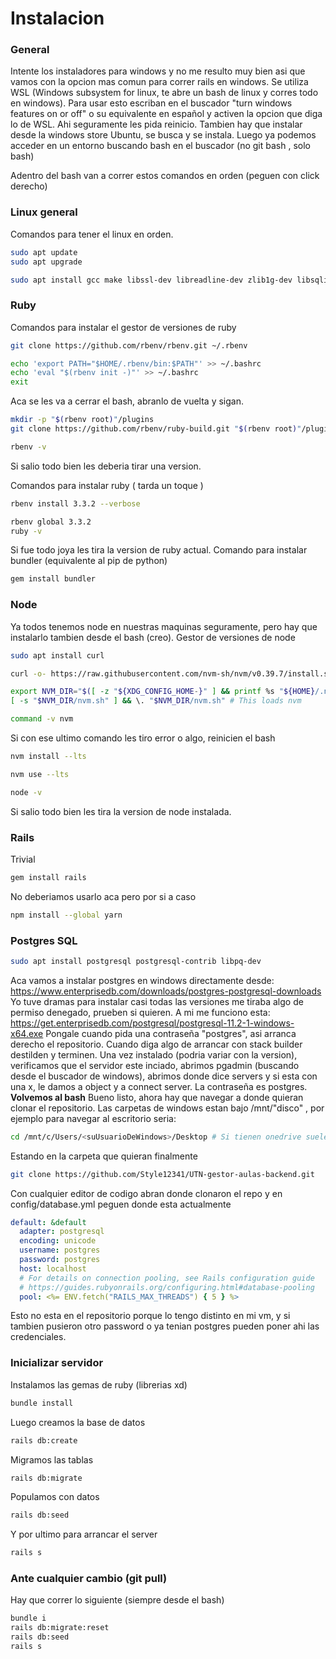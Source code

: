 # Instalacion
### General
Intente los instaladores para windows y no me resulto muy bien asi que vamos con la opcion mas comun para correr rails en windows.
Se utiliza WSL (Windows subsystem for linux, te abre un bash de linux y corres todo en windows). Para usar esto escriban en el buscador "turn windows features on or off" o su equivalente en español y activen la opcion que diga lo de WSL. Ahi seguramente les pida reinicio.
Tambien hay que instalar desde la windows store Ubuntu, se busca y se instala.
Luego ya podemos acceder en un entorno buscando bash en el buscador (no git bash , solo bash)

Adentro del bash van a correr estos comandos en orden (peguen con click derecho)
### Linux general
Comandos para tener el linux en orden.
```bash
sudo apt update
sudo apt upgrade
```
```bash
sudo apt install gcc make libssl-dev libreadline-dev zlib1g-dev libsqlite3-dev libyaml-dev
```
### Ruby
Comandos para instalar el gestor de versiones de ruby
```bash
git clone https://github.com/rbenv/rbenv.git ~/.rbenv
```
```bash
echo 'export PATH="$HOME/.rbenv/bin:$PATH"' >> ~/.bashrc
echo 'eval "$(rbenv init -)"' >> ~/.bashrc
exit
```
Aca se les va a cerrar el bash, abranlo de vuelta y sigan.
```bash
mkdir -p "$(rbenv root)"/plugins
git clone https://github.com/rbenv/ruby-build.git "$(rbenv root)"/plugins/ruby-build
```
```bash
rbenv -v
```
Si salio todo bien les deberia tirar una version.

Comandos para instalar ruby ( tarda un toque )
```bash
rbenv install 3.3.2 --verbose
```
```bash
rbenv global 3.3.2
ruby -v
```
Si fue todo joya les tira la version de ruby actual.
Comando para instalar bundler (equivalente al pip de python)
```bash
gem install bundler
```




### Node
Ya todos tenemos node en nuestras maquinas seguramente, pero hay que instalarlo tambien desde el bash (creo).
Gestor de versiones de node
```bash
sudo apt install curl
```
```bash
curl -o- https://raw.githubusercontent.com/nvm-sh/nvm/v0.39.7/install.sh | bash
```
```bash
export NVM_DIR="$([ -z "${XDG_CONFIG_HOME-}" ] && printf %s "${HOME}/.nvm" || printf %s "${XDG_CONFIG_HOME}/nvm")"
[ -s "$NVM_DIR/nvm.sh" ] && \. "$NVM_DIR/nvm.sh" # This loads nvm
```
```bash
command -v nvm
```
Si con ese ultimo comando les tiro error o algo, reinicien el bash
```bash
nvm install --lts
```
```bash
nvm use --lts
```
```bash
node -v
```
Si salio todo bien les tira la version de node instalada.
### Rails
Trivial
```bash
gem install rails
```
No deberiamos usarlo aca pero por si a caso
```bash
npm install --global yarn
```
### Postgres SQL
```bash
sudo apt install postgresql postgresql-contrib libpq-dev
```
Aca vamos a instalar postgres en windows directamente desde: https://www.enterprisedb.com/downloads/postgres-postgresql-downloads
Yo tuve dramas para instalar casi todas las versiones me tiraba algo de permiso denegado, prueben si quieren.
A mi me funciono esta:
https://get.enterprisedb.com/postgresql/postgresql-11.2-1-windows-x64.exe
Pongale cuando pida una contraseña "postgres", asi arranca derecho el repositorio.
Cuando diga algo de arrancar con stack builder destilden y terminen.
Una vez instalado (podria variar con la version), verificamos que el servidor este inciado, abrimos pgadmin (buscando desde el buscador de windows), abrimos donde dice servers y si esta con una x, le damos a object y a connect server. La contraseña es postgres.
**Volvemos al bash**
Bueno listo, ahora hay que navegar a donde quieran clonar el repositorio.
Las carpetas de windows estan bajo /mnt/"disco" , por ejemplo para navegar al escritorio seria:
```bash
cd /mnt/c/Users/<suUsuarioDeWindows>/Desktop # Si tienen onedrive suele estar en usuario/Onedrive/...
```
Estando en la carpeta que quieran finalmente
```bash
git clone https://github.com/Style12341/UTN-gestor-aulas-backend.git
```
Con cualquier editor de codigo abran donde clonaron el repo y en config/database.yml peguen donde esta actualmente
```yml
default: &default
  adapter: postgresql
  encoding: unicode
  username: postgres
  password: postgres
  host: localhost
  # For details on connection pooling, see Rails configuration guide
  # https://guides.rubyonrails.org/configuring.html#database-pooling
  pool: <%= ENV.fetch("RAILS_MAX_THREADS") { 5 } %>
```
Esto no esta en el repositorio porque lo tengo distinto en mi vm, y si tambien pusieron otro password o ya tenian postgres pueden poner ahi las credenciales.
### Inicializar servidor
Instalamos las gemas de ruby (librerias xd)
```bash
bundle install
```
Luego creamos la base de datos
```bash
rails db:create
```
Migramos las tablas
```bash
rails db:migrate
```
Populamos con datos
```bash
rails db:seed
```
Y por ultimo para arrancar el server
```bash
rails s
```
### Ante cualquier cambio (git pull)
Hay que correr lo siguiente (siempre desde el bash)
```bash
bundle i
rails db:migrate:reset
rails db:seed
rails s
```

